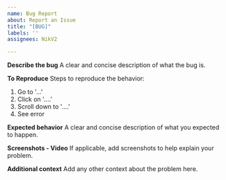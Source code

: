 ```yaml
---
name: Bug Report
about: Report an Issue
title: "[BUG]"
labels: ''
assignees: NikV2

---
```


**Describe the bug**
A clear and concise description of what the bug is.

**To Reproduce**
Steps to reproduce the behavior:
1. Go to '...'
2. Click on '....'
3. Scroll down to '....'
4. See error

**Expected behavior**
A clear and concise description of what you expected to happen.

**Screenshots - Video**
If applicable, add screenshots to help explain your problem.

**Additional context**
Add any other context about the problem here.
